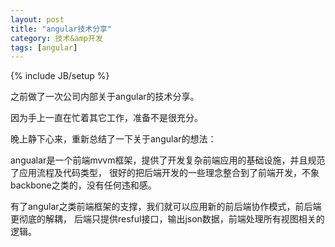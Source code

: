 ```yaml
---
layout: post
title: "angular技术分享"
category: 技术&amp开发
tags: [angular]
---
```


{% include JB/setup %}

之前做了一次公司内部关于angular的技术分享。

因为手上一直在忙着其它工作，准备不是很充分。

晚上静下心来，重新总结了一下关于angular的想法：

angualar是一个前端mvvm框架，提供了开发复杂前端应用的基础设施，并且规范了应用流程及代码类型，
很好的把后端开发的一些理念整合到了前端开发，不象backbone之类的，没有任何违和感。

有了angular之类前端框架的支撑，我们就可以应用新的前后端协作模式，前后端更彻底的解耦，
后端只提供resful接口，输出json数据，前端处理所有视图相关的逻辑。
